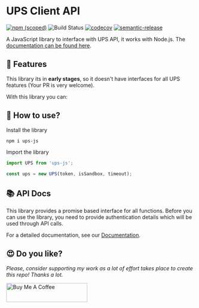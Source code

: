 # UPS Client API

[![npm (scoped)](https://img.shields.io/npm/v/ups-js.svg)](https://www.npmjs.com/package/ups-js)
![Build Status](https://github.com/jonyw4/melhor-envio-js/workflows/Test,%20build%20and%20deploy/badge.svg)
[![codecov](https://codecov.io/gh/jonyw4/melhor-envio-js/branch/master/graph/badge.svg)](https://codecov.io/gh/jonyw4/melhor-envio-js)
[![semantic-release](https://img.shields.io/badge/%20%20%F0%9F%93%A6%F0%9F%9A%80-semantic--release-e10079.svg)](https://github.com/semantic-release/semantic-release)

A JavaScript library to interface with UPS API, it works with Node.js. The [documentation can be found here](https://jonyw4.github.io/melhor-envio-js/).

## 🌟 Features
This library its in **early stages**, so it doesn't have interfaces for all UPS features (Your PR is very welcome).

With this library you can:

## 📖 How to use?
Install the library
```bash
npm i ups-js
```

Import the library
```typescript
import UPS from 'ups-js';

const ups = new UPS(token, isSandbox, timeout);
```

## 📚 API Docs

This library provides a promise based interface for all functions. Before you
can use the library, you need to provide authentication details which will be
used through API calls.

For a detailed documentation, see our [Documentation](https://jonyw4.github.io/ups-js/).

## 😍 Do you like?
*Please, consider supporting my work as a lot of effort takes place to create this repo! Thanks a lot.*

<a href="https://www.buymeacoffee.com/jonycelio" target="_blank"><img src="https://cdn.buymeacoffee.com/buttons/default-yellow.png" alt="Buy Me A Coffee" style="height: 51px !important;width: 217px !important;" ></a>